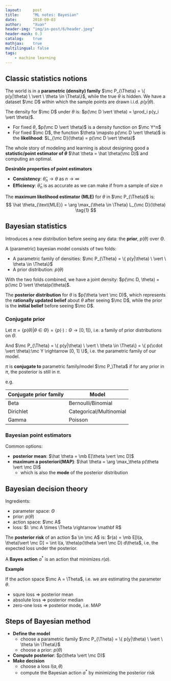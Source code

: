 ```yaml
---
layout:     post
title:      "ML notes: Bayesian"
date:       2018-09-03
author:     "Xuan"
header-img: "img/in-post/6/header.jpeg"
header-mask: 0.3
catalog:    true
mathjax:    true
multilingual: false
tags:
    - machine learning
---
```


$\newcommand{\mc}{\mathcal} \newcommand{\mb}{\mathbb}$

## Classic statistics notions

The world is in a **parametric (density) family** $\mc P_{\Theta} = \{ p(y|\theta) \ \vert \ \theta \in \Theta\}$, while the true $\theta$ is hidden. We have a dataset $\mc D$ within which the sample points are drawn i.i.d. $p(y|\theta)$.



The density for $\mc D$ under $\theta$ is: $p(\mc D \vert \theta) = \prod_i p(y_i \vert \theta)$.

- For fixed $\theta$, $p(\mc D \vert \theta)$ is a density function on $\mc Y^n$
- For fixed $\mc D$, the function $\theta \mapsto p(\mc D \vert \theta)$ is the **likelihood**: $L_{\mc D}(\theta) = p(\mc D \vert \theta)$



The whole story of modeling and learning is about designing good a **statistic/point estimator of $\theta$** $\hat \theta = \hat \theta(\mc D)$ and computing an optimal.



**Desirable properties of point estimators**

- **Consistency**: $\hat \theta_n \rightarrow \theta$ as $n \rightarrow \infty$
- **Efficiency**: $\hat \theta_n$ is as accurate as we can make if from a sample of size $n$



The **maximum likelihood estimator (MLE)** for $\theta$ in $\mc P_{\Theta}$ is:
$$
\hat \theta_{\text{MLE}} = \arg \max_{\theta \in \Theta} L_{\mc D}(\theta) \tag{1}
$$


## Bayesian statistics

Introduces a new distribution before seeing any data: the **prior**, $p(\theta)$ over $\Theta$.

A (parametric) bayesian model consists of two folds:

- A parametric family of densities: $\mc P_{\Theta} = \{ p(y|\theta) \ \vert \ \theta \in \Theta\}$
- A prior distribution: $p(\theta)$

With the two folds combined, we have a joint density: $p(\mc D, \theta) = p(\mc D \vert \theta)p(\theta)$.



The **posterior distribution** for $\theta$ is $p(\theta \vert \mc D)$, which represents the **rationally updated belief** about $\theta$ after seeing $\mc D$, while the prior is the **initial belief** before seeing $\mc D$.



### Conjugate prior

Let $\pi = \{ p(\theta) \vert \theta \in \Theta \} = \{ p(\cdot) : \Theta \rightarrow [0, 1] \}$, i.e. a family of prior distributions on $\Theta$.

And $\mc P_{\Theta} = \{ p(y|\theta) \ \vert \ \theta \in \Theta\} = \{ p(\cdot \vert \theta):\mc Y \rightarrow [0, 1] \}$, i.e. the parametric family of our model.

$\pi$ is **conjugate to** parametric family/model $\mc P_\Theta$ if for any prior in $\pi$, the posterior is still in $\pi$.

e.g.

| Conjugate prior family | Model                   |
| ---------------------- | ----------------------- |
| Beta                   | Bernoulli/Binomial      |
| Dirichlet              | Categorical/Multinomial |
| Gamma                  | Poisson                 |



### Bayesian point estimators

Common options:

- **posterior mean**: $\hat \theta = \mb E[\theta \vert \mc D]$
- **maximum a posteriori(MAP)**: $\hat \theta = \arg \max_\theta p(\theta \vert \mc D)$
  - which is also the **mode** of the posterior distribution



## Bayesian decision theory

Ingredients:

- parameter space: $\Theta$
- prior: $p(\theta)$
- action space: $\mc A$
- loss: $l: \mc A \times \Theta \rightarrow \mathbf R$

The **posterior risk** of an action $a \in \mc A$ is: $r(a) = \mb E[l(a, \theta)\vert \mc D] = \int l(a, \theta)p(\theta \vert \mc D) d\theta$, i.e. the expected loss under the posterior.

A **Bayes action** $a^\ast$ is an action that minimizes $r(a)$.



**Example**

If the action space $\mc A = \Theta$, i.e. we are estimating the parameter $\theta$.

- squre loss $\Rightarrow$ posterior mean
- absolute loss $\Rightarrow$ posterior median
- zero-one loss $\Rightarrow$ posterior mode, i.e. MAP



## Steps of Bayesian method

- **Define the model**
  - choose a parametric family $\mc P_{\Theta} = \{ p(y|\theta) \ \vert \ \theta \in \Theta\}$
  - choose a prior: $p(\theta)$
- **Compute posterior**: $p(\theta \vert \mc D)$
- **Make decision**
  - choose a loss $l(a, \theta)$
  - compute the Bayesian action $a^\ast​$ by minimizing the posterior risk